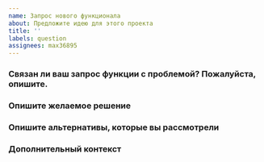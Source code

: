 ```yaml
---
name: Запрос нового функционала
about: Предложите идею для этого проекта
title: ''
labels: question
assignees: max36895
---
```


### Связан ли ваш запрос функции с проблемой? Пожалуйста, опишите.

### Опишите желаемое решение

### Опишите альтернативы, которые вы рассмотрели

### Дополнительный контекст
